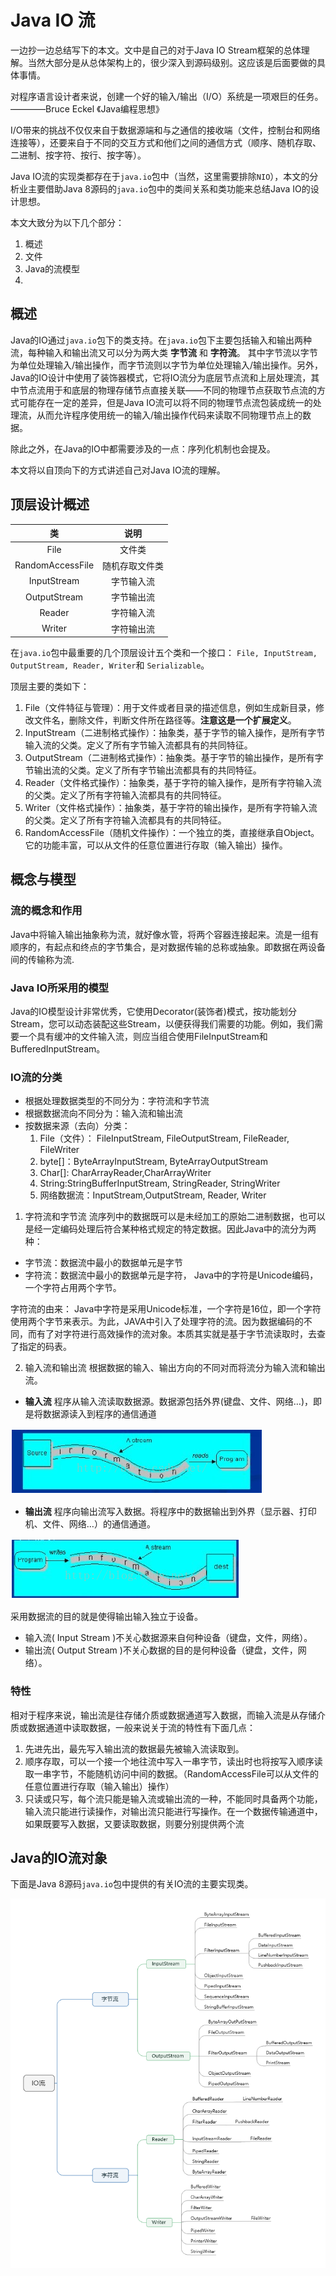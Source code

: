 # Java IO 流
一边抄一边总结写下的本文。文中是自己的对于Java IO Stream框架的总体理解。当然大部分是从总体架构上的，很少深入到源码级别。这应该是后面要做的具体事情。

对程序语言设计者来说，创建一个好的输入/输出（I/O）系统是一项艰巨的任务。————Bruce Eckel 《Java编程思想》

I/O带来的挑战不仅仅来自于数据源端和与之通信的接收端（文件，控制台和网络连接等），还要来自于不同的交互方式和他们之间的通信方式（顺序、随机存取、二进制、按字符、按行、按字等）。

Java IO流的实现类都存在于`java.io`包中（当然，这里需要排除`NIO`），本文的分析业主要借助Java 8源码的`java.io`包中的类间关系和类功能来总结Java IO的设计思想。

本文大致分为以下几个部分：

1. 概述
2. 文件
3. Java的流模型
4. 

## 概述
Java的IO通过`java.io`包下的类支持。在`java.io`包下主要包括输入和输出两种流，每种输入和输出流又可以分为两大类 **字节流** 和 **字符流**。 其中字节流以字节为单位处理输入/输出操作，而字节流则以字节为单位处理输入/输出操作。另外，Java的IO设计中使用了装饰器模式，它将IO流分为底层节点流和上层处理流，其中节点流用于和底层的物理存储节点直接关联——不同的物理节点获取节点流的方式可能存在一定的差异，但是Java IO流可以将不同的物理节点流包装成统一的处理流，从而允许程序使用统一的输入/输出操作代码来读取不同物理节点上的数据。

除此之外，在Java的IO中都需要涉及的一点：序列化机制也会提及。

本文将以自顶向下的方式讲述自己对Java IO流的理解。


## 顶层设计概述

|类| 说明|
|:--:|:---:|
|File| 文件类 |
|RandomAccessFile| 随机存取文件类|
|InputStream | 字节输入流 |
|OutputStream | 字节输出流|
|Reader | 字符输入流 |
|Writer | 字符输出流 |

在`java.io`包中最重要的几个顶层设计五个类和一个接口： `File, InputStream, OutputStream, Reader, Writer`和 `Serializable`。


顶层主要的类如下：

1. File（文件特征与管理）：用于文件或者目录的描述信息，例如生成新目录，修改文件名，删除文件，判断文件所在路径等。**注意这是一个扩展定义**。
2. InputStream（二进制格式操作）：抽象类，基于字节的输入操作，是所有字节输入流的父类。定义了所有字节输入流都具有的共同特征。
3. OutputStream（二进制格式操作）：抽象类。基于字节的输出操作，是所有字节输出流的父类。定义了所有字节输出流都具有的共同特征。
4. Reader（文件格式操作）：抽象类，基于字符的输入操作，是所有字符输入流的父类。定义了所有字符输入流都具有的共同特征。
5. Writer（文件格式操作）：抽象类，基于字符的输出操作，是所有字符输入流的父类。定义了所有字符输入流都具有的共同特征。
6. RandomAccessFile（随机文件操作）：一个独立的类，直接继承自Object。它的功能丰富，可以从文件的任意位置进行存取（输入输出）操作。


## 概念与模型

### 流的概念和作用
Java中将输入输出抽象称为流，就好像水管，将两个容器连接起来。流是一组有顺序的，有起点和终点的字节集合，是对数据传输的总称或抽象。即数据在两设备间的传输称为流.
 
### Java IO所采用的模型  
Java的IO模型设计非常优秀，它使用Decorator(装饰者)模式，按功能划分Stream，您可以动态装配这些Stream，以便获得我们需要的功能。例如，我们需要一个具有缓冲的文件输入流，则应当组合使用FileInputStream和BufferedInputStream。 
 
### IO流的分类

- 根据处理数据类型的不同分为：字符流和字节流
- 根据数据流向不同分为：输入流和输出流
- 按数据来源（去向）分类：
	1. File（文件）： FileInputStream, FileOutputStream, FileReader, FileWriter 
    2. byte[]：ByteArrayInputStream, ByteArrayOutputStream 
    3. Char[]: CharArrayReader,CharArrayWriter 
    4. String:StringBufferInputStream, StringReader, StringWriter 
    6. 网络数据流：InputStream,OutputStream, Reader, Writer 

1. 字符流和字节流
流序列中的数据既可以是未经加工的原始二进制数据，也可以是经一定编码处理后符合某种格式规定的特定数据。因此Java中的流分为两种：

- 字节流：数据流中最小的数据单元是字节
- 字符流：数据流中最小的数据单元是字符， Java中的字符是Unicode编码，一个字符占用两个字节。

字符流的由来： Java中字符是采用Unicode标准，一个字符是16位，即一个字符使用两个字节来表示。为此，JAVA中引入了处理字符的流。因为数据编码的不同，而有了对字符进行高效操作的流对象。本质其实就是基于字节流读取时，去查了指定的码表。

2. 输入流和输出流
根据数据的输入、输出方向的不同对而将流分为输入流和输出流。

- **输入流** 程序从输入流读取数据源。数据源包括外界(键盘、文件、网络…)，即是将数据源读入到程序的通信通道

![input_stream](./images/input_stream.png)

- **输出流** 程序向输出流写入数据。将程序中的数据输出到外界（显示器、打印机、文件、网络…）的通信通道。

![output_stream](./images/output_stream.png)

采用数据流的目的就是使得输出输入独立于设备。

- 输入流( Input  Stream )不关心数据源来自何种设备（键盘，文件，网络）。
- 输出流( Output Stream )不关心数据的目的是何种设备（键盘，文件，网络）。

### 特性
相对于程序来说，输出流是往存储介质或数据通道写入数据，而输入流是从存储介质或数据通道中读取数据，一般来说关于流的特性有下面几点：

1. 先进先出，最先写入输出流的数据最先被输入流读取到。
2. 顺序存取，可以一个接一个地往流中写入一串字节，读出时也将按写入顺序读取一串字节，不能随机访问中间的数据。（RandomAccessFile可以从文件的任意位置进行存取（输入输出）操作）
3. 只读或只写，每个流只能是输入流或输出流的一种，不能同时具备两个功能，输入流只能进行读操作，对输出流只能进行写操作。在一个数据传输通道中，如果既要写入数据，又要读取数据，则要分别提供两个流


## Java的IO流对象
下面是Java 8源码`java.io`包中提供的有关IO流的主要实现类。

![IO_Stream](./images/IO_Stream.png)

